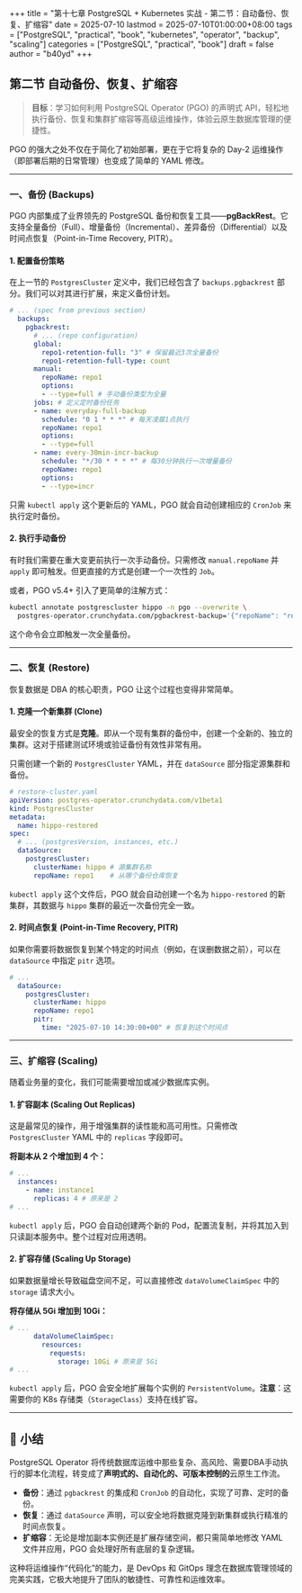 +++
title = "第十七章 PostgreSQL + Kubernetes 实战 - 第二节：自动备份、恢复、扩缩容"
date = 2025-07-10
lastmod = 2025-07-10T01:00:00+08:00
tags = ["PostgreSQL", "practical", "book", "kubernetes", "operator", "backup", "scaling"]
categories = ["PostgreSQL", "practical", "book"]
draft = false
author = "b40yd"
+++

## 第二节 自动备份、恢复、扩缩容

> **目标**：学习如何利用 PostgreSQL Operator (PGO) 的声明式 API，轻松地执行备份、恢复和集群扩缩容等高级运维操作，体验云原生数据库管理的便捷性。

PGO 的强大之处不仅在于简化了初始部署，更在于它将复杂的 Day-2 运维操作（即部署后期的日常管理）也变成了简单的 YAML 修改。

---

### 一、备份 (Backups)

PGO 内部集成了业界领先的 PostgreSQL 备份和恢复工具——**pgBackRest**。它支持全量备份（Full）、增量备份（Incremental）、差异备份（Differential）以及时间点恢复（Point-in-Time Recovery, PITR）。

#### 1. 配置备份策略

在上一节的 `PostgresCluster` 定义中，我们已经包含了 `backups.pgbackrest` 部分。我们可以对其进行扩展，来定义备份计划。

```yaml
# ... (spec from previous section)
  backups:
    pgbackrest:
      # ... (repo configuration)
      global:
        repo1-retention-full: "3" # 保留最近3次全量备份
        repo1-retention-full-type: count
      manual:
        repoName: repo1
        options:
        - --type=full # 手动备份类型为全量
      jobs: # 定义定时备份任务
      - name: everyday-full-backup
        schedule: "0 1 * * *" # 每天凌晨1点执行
        repoName: repo1
        options:
        - --type=full
      - name: every-30min-incr-backup
        schedule: "*/30 * * * *" # 每30分钟执行一次增量备份
        repoName: repo1
        options:
        - --type=incr
```
只需 `kubectl apply` 这个更新后的 YAML，PGO 就会自动创建相应的 `CronJob` 来执行定时备份。

#### 2. 执行手动备份

有时我们需要在重大变更前执行一次手动备份。只需修改 `manual.repoName` 并 `apply` 即可触发。但更直接的方式是创建一个一次性的 `Job`。

或者，PGO v5.4+ 引入了更简单的注解方式：
```bash
kubectl annotate postgrescluster hippo -n pgo --overwrite \
  postgres-operator.crunchydata.com/pgbackrest-backup='{"repoName": "repo1", "options": ["--type=full"]}'
```
这个命令会立即触发一次全量备份。

---

### 二、恢复 (Restore)

恢复数据是 DBA 的核心职责，PGO 让这个过程也变得非常简单。

#### 1. 克隆一个新集群 (Clone)

最安全的恢复方式是**克隆**。即从一个现有集群的备份中，创建一个全新的、独立的集群。这对于搭建测试环境或验证备份有效性非常有用。

只需创建一个新的 `PostgresCluster` YAML，并在 `dataSource` 部分指定源集群和备份。

```yaml
# restore-cluster.yaml
apiVersion: postgres-operator.crunchydata.com/v1beta1
kind: PostgresCluster
metadata:
  name: hippo-restored
spec:
  # ... (postgresVersion, instances, etc.)
  dataSource:
    postgresCluster:
      clusterName: hippo # 源集群名称
      repoName: repo1    # 从哪个备份仓库恢复
```
`kubectl apply` 这个文件后，PGO 就会自动创建一个名为 `hippo-restored` 的新集群，其数据与 `hippo` 集群的最近一次备份完全一致。

#### 2. 时间点恢复 (Point-in-Time Recovery, PITR)

如果你需要将数据恢复到某个特定的时间点（例如，在误删数据之前），可以在 `dataSource` 中指定 `pitr` 选项。

```yaml
# ...
  dataSource:
    postgresCluster:
      clusterName: hippo
      repoName: repo1
      pitr:
        time: "2025-07-10 14:30:00+00" # 恢复到这个时间点
```

---

### 三、扩缩容 (Scaling)

随着业务量的变化，我们可能需要增加或减少数据库实例。

#### 1. 扩容副本 (Scaling Out Replicas)

这是最常见的操作，用于增强集群的读性能和高可用性。只需修改 `PostgresCluster` YAML 中的 `replicas` 字段即可。

**将副本从 2 个增加到 4 个：**
```yaml
# ...
  instances:
    - name: instance1
      replicas: 4 # 原来是 2
# ...
```
`kubectl apply` 后，PGO 会自动创建两个新的 Pod，配置流复制，并将其加入到只读副本服务中。整个过程对应用透明。

#### 2. 扩容存储 (Scaling Up Storage)

如果数据量增长导致磁盘空间不足，可以直接修改 `dataVolumeClaimSpec` 中的 `storage` 请求大小。

**将存储从 5Gi 增加到 10Gi：**
```yaml
# ...
      dataVolumeClaimSpec:
        resources:
          requests:
            storage: 10Gi # 原来是 5Gi
# ...
```
`kubectl apply` 后，PGO 会安全地扩展每个实例的 `PersistentVolume`。**注意**：这需要你的 K8s 存储类（`StorageClass`）支持在线扩容。

---

## 📌 小结

PostgreSQL Operator 将传统数据库运维中那些复杂、高风险、需要DBA手动执行的脚本化流程，转变成了**声明式的、自动化的、可版本控制的**云原生工作流。
-   **备份**：通过 `pgbackrest` 的集成和 `CronJob` 的自动化，实现了可靠、定时的备份。
-   **恢复**：通过 `dataSource` 声明，可以安全地将数据克隆到新集群或执行精准的时间点恢复。
-   **扩缩容**：无论是增加副本实例还是扩展存储空间，都只需简单地修改 YAML 文件并应用，PGO 会处理好所有底层的复杂逻辑。

这种将运维操作“代码化”的能力，是 DevOps 和 GitOps 理念在数据库管理领域的完美实践，它极大地提升了团队的敏捷性、可靠性和运维效率。
